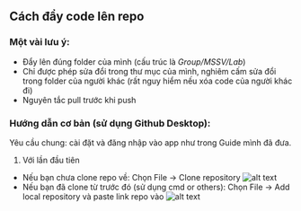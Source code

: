 ## Cách đẩy code lên repo
### Một vài lưu ý:
- Đẩy lên đúng folder của mình (cấu trúc là *Group/MSSV/Lab*)
- Chỉ được phép sửa đổi trong thư mục của mình, nghiêm cấm sửa đổi trong folder của người khác (rất nguy hiểm nếu xóa code của người khác đi)
- Nguyên tắc pull trước khi push
### Hướng dẫn cơ bản (sử dụng Github Desktop):
Yêu cầu chung: cài đặt và đăng nhập vào app như trong Guide mình đã đưa.
1. Với lần đầu tiên
- Nếu bạn chưa clone repo về: Chọn File -> Clone repository
![alt text](https://raw.githubusercontent.com/oopuet/oop_resource/master/resources/clone.png)
- Nếu bạn đã clone từ trước đó (sử dụng cmd or others): Chọn File -> Add local repository và paste link repo vào
![alt text](https://raw.githubusercontent.com/oopuet/oop_resource/master/resources/add_local.png)